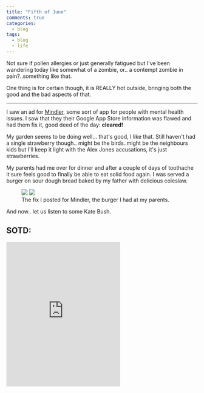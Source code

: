 ```yaml
---
title: "Fifth of June"
comments: true
categories:
  - blog
tags:
  - blog
  - life
---
```

Not sure if pollen allergies or just generally fatigued but I've been wandering today like somewhat of a zombie, or.. a contempt zombie in pain?..something like that.

One thing is for certain though, it is REALLY hot outside, bringing both the good and the bad aspects of that.

---

I saw an ad for [Mindler](https://play.google.com/store/apps/details?id=se.mindler.video), some sort of app for people with mental health issues. I saw that they their Google App Store information was flawed and had them fix it, good deed of the day: **cleared!**


My garden seems to be doing well... that's good, I like that. Still haven't had a single strawberry though.. might be the birds..might be the neighbours kids but I'll keep it light with the Alex Jones accusations, it's just strawberries. 

My parents had me over for dinner and after a couple of days of toothache it sure feels good to finally be able to eat solid food again. 
I was served a burger on sour dough bread baked by my father with delicious coleslaw.

<figure class="half">
	<a href="https://github.com/dotMavriQ/dotmavriq.github.io/blob/master/assets/Camera/20180605_mindlerfix.png?raw=true">
	<img src="https://github.com/dotMavriQ/dotmavriq.github.io/blob/master/assets/Camera/20180605_mindlerfix.png?raw=true"></a>
  	<a href="https://github.com/dotMavriQ/dotmavriq.github.io/blob/master/assets/Camera/20180605_burger.jpg?raw=true">
	<img src="https://github.com/dotMavriQ/dotmavriq.github.io/blob/master/assets/Camera/20180605_burger.jpg?raw=true"></a>
  	<figcaption>The fix I posted for Mindler, the burger I had at my parents.</figcaption>
  </figure>

And now.. let us listen to some Kate Bush.



## SOTD: 

<iframe src="https://open.spotify.com/embed?uri=spotify:track:28KI5JJFYz2m9ZTk2zJg2s" width="300" height="380" frameborder="0" allowtransparency="true" allow="encrypted-media"></iframe>